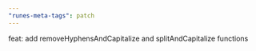 ```yaml
---
"runes-meta-tags": patch
---
```


feat: add removeHyphensAndCapitalize and splitAndCapitalize functions